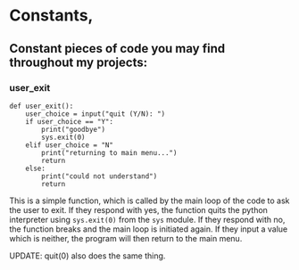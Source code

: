 # Constants,
## Constant pieces of code you may find throughout my projects:

### user_exit
```
def user_exit():
    user_choice = input("quit (Y/N): ")
    if user_choice == "Y":
        print("goodbye")
        sys.exit(0)
    elif user_choice = "N"
        print("returning to main menu...")
        return
    else:
        print("could not understand")
        return

```
This is a simple function, which is called by the main loop of the code to ask the user to exit. If they respond with yes, the function quits the python interpreter using `sys.exit(0)` from the `sys` module. If they respond with no, the function breaks and the main loop is initiated again. If they input a value which is neither, the program will then return to the main menu.

UPDATE: quit(0) also does the same thing.